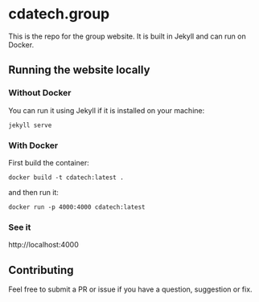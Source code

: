 # cdatech.group

This is the repo for the group website. It is built in Jekyll and can run on
Docker.

## Running the website locally

### Without Docker

You can run it using Jekyll if it is installed on your machine:

```
jekyll serve
```

### With Docker

First build the container:

```
docker build -t cdatech:latest .
```

and then run it:

```
docker run -p 4000:4000 cdatech:latest
```

### See it

http://localhost:4000

## Contributing

Feel free to submit a PR or issue if you have a question, suggestion or fix.
